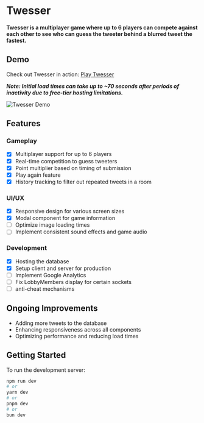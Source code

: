 # Twesser

**Twesser is a multiplayer game where up to 6 players can compete against each other to see who can guess the tweeter behind a blurred tweet the fastest.**

## Demo

Check out Twesser in action: [Play Twesser](https://twesser.onrender.com)

**_Note: Initial load times can take up to ~70 seconds after periods of inactivity due to free-tier hosting limitations._**

![Twesser Demo](https://github.com/WriteCodeRAM/Twesser/blob/main/TwesserDemov2.gif)

## Features

### Gameplay

- [x] Multiplayer support for up to 6 players
- [x] Real-time competition to guess tweeters
- [x] Point multiplier based on timing of submission
- [x] Play again feature
- [x] History tracking to filter out repeated tweets in a room

### UI/UX

- [x] Responsive design for various screen sizes
- [x] Modal component for game information
- [ ] Optimize image loading times
- [ ] Implement consistent sound effects and game audio

### Development

- [x] Hosting the database
- [x] Setup client and server for production
- [ ] Implement Google Analytics
- [ ] Fix LobbyMembers display for certain sockets
- [ ] anti-cheat mechanisms

## Ongoing Improvements

- Adding more tweets to the database
- Enhancing responsiveness across all components
- Optimizing performance and reducing load times

## Getting Started

To run the development server:

```bash
npm run dev
# or
yarn dev
# or
pnpm dev
# or
bun dev
```
